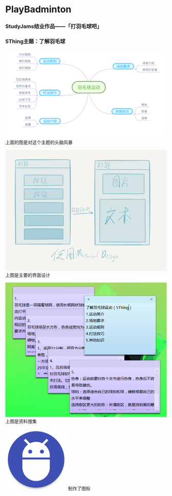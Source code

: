 # PlayBadminton
### StudyJams结业作品——「打羽毛球吧」
### 5Thing主题：了解羽毛球
![思维导图](https://raw.githubusercontent.com/mr-wind/PlayBadminton/master/pic/%E6%80%9D%E7%BB%B4%E5%AF%BC%E5%9B%BE.png)
上面的图是对这个主题的头脑风暴

![界面设计](https://raw.githubusercontent.com/mr-wind/PlayBadminton/master/pic/design.png)
上图是主要的界面设计

![资料收集](https://raw.githubusercontent.com/mr-wind/PlayBadminton/master/pic/%E7%9F%A5%E8%AF%86%E6%90%9C%E9%9B%86.png)
上图是资料搜集

![图标制作](https://raw.githubusercontent.com/mr-wind/PlayBadminton/master/pic/%E5%9B%BE%E6%A0%87.png)
制作了图标
